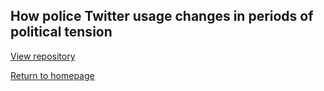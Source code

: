 ## How police Twitter usage changes in periods of political tension


[View repository](https://github.com/erica-kane/uk_police_twitter)


[Return to homepage](index.md)
